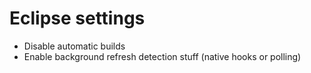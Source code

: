 # Eclipse settings
- Disable automatic builds
- Enable background refresh detection stuff (native hooks or polling)